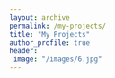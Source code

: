 ```yaml
---
layout: archive 
permalink: /my-projects/
title: "My Projects"
author_profile: true
header:
 image: "/images/6.jpg"
---
```


